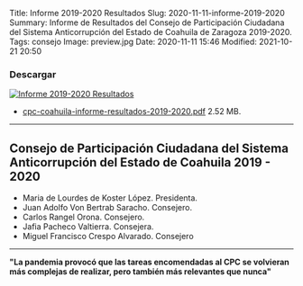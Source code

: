 Title: Informe 2019-2020 Resultados
Slug: 2020-11-11-informe-2019-2020
Summary: Informe de Resultados del Consejo de Participación Ciudadana del Sistema Anticorrupción del Estado de Coahuila de Zaragoza  2019-2020.
Tags: consejo
Image: preview.jpg
Date: 2020-11-11 15:46
Modified: 2021-10-21 20:50


### Descargar

<a href="cpc-coahuila-informe-resultados-2019-2020.pdf"><img class="img-fluid" src="2020-11-11-informe-cpc-2019-2020-descargar.jpg" alt="Informe 2019-2020 Resultados"></a>

* [cpc-coahuila-informe-resultados-2019-2020.pdf](cpc-coahuila-informe-resultados-2019-2020.pdf) 2.52 MB.

---

## Consejo de Participación Ciudadana del Sistema Anticorrupción del Estado de Coahuila 2019 - 2020

* Maria de Lourdes de Koster López. Presidenta.
* Juan Adolfo Von Bertrab Saracho. Consejero.
* Carlos Rangel Orona. Consejero.
* Jafia Pacheco Valtierra. Consejera.
* Miguel Francisco Crespo Alvarado. Consejero

---

**"La pandemia provocó que las tareas encomendadas al CPC se volvieran más complejas de realizar, pero también más relevantes que nunca"**